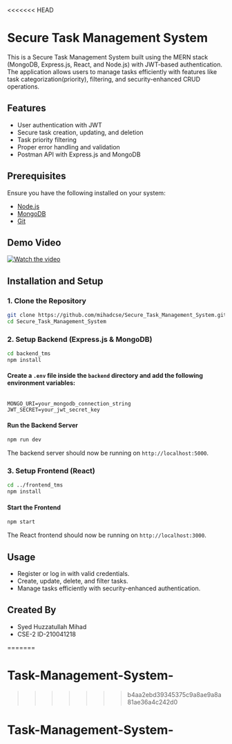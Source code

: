 <<<<<<< HEAD
# Secure Task Management System

This is a Secure Task Management System built using the MERN stack (MongoDB, Express.js, React, and Node.js) with JWT-based authentication. The application allows users to manage tasks efficiently with features like task categorization(priority), filtering, and security-enhanced CRUD operations.

## Features
- User authentication with JWT
- Secure task creation, updating, and deletion
- Task priority filtering
- Proper error handling and validation
- Postman API with Express.js and MongoDB

## Prerequisites
Ensure you have the following installed on your system:
- [Node.js](https://nodejs.org/) 
- [MongoDB](https://www.mongodb.com/) 
- [Git](https://git-scm.com/)

## Demo Video
[![Watch the video](https://img.youtube.com/vi/EJHRTrSXjNk/0.jpg)](https://youtu.be/EJHRTrSXjNk)

## Installation and Setup

### 1. Clone the Repository
```sh
git clone https://github.com/mihadcse/Secure_Task_Management_System.git
cd Secure_Task_Management_System
```

### 2. Setup Backend (Express.js & MongoDB)
```sh
cd backend_tms
npm install
```

#### Create a `.env` file inside the `backend` directory and add the following environment variables:
```

MONGO_URI=your_mongodb_connection_string
JWT_SECRET=your_jwt_secret_key
```

#### Run the Backend Server
```sh
npm run dev
```
The backend server should now be running on `http://localhost:5000`.

### 3. Setup Frontend (React)
```sh
cd ../frontend_tms
npm install
```

#### Start the Frontend
```sh
npm start
```
The React frontend should now be running on `http://localhost:3000`.

## Usage
- Register or log in with valid credentials.
- Create, update, delete, and filter tasks.
- Manage tasks efficiently with security-enhanced authentication.

## Created By
- Syed Huzzatullah Mihad
- CSE-2 ID-210041218

=======
# Task-Management-System-
>>>>>>> b4aa2ebd39345375c9a8ae9a8a81ae36a4c242d0

# Task-Management-System-